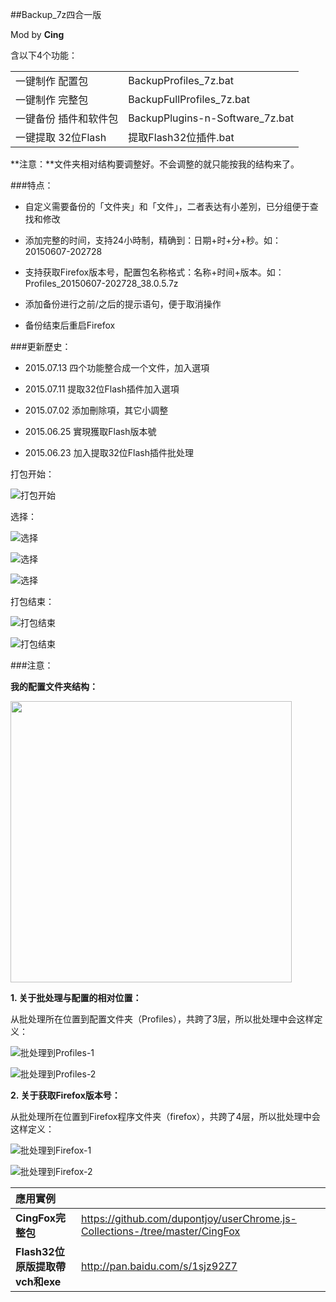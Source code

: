 ##Backup_7z四合一版

Mod by **Cing**

含以下4个功能：

| | |
| --- | --- |
| 一键制作 配置包 | BackupProfiles_7z.bat |
| 一键制作 完整包 | BackupFullProfiles_7z.bat |
| 一键备份 插件和软件包 | BackupPlugins-n-Software_7z.bat |
| 一键提取 32位Flash | 提取Flash32位插件.bat |

**注意：**文件夹相对结构要调整好。不会调整的就只能按我的结构来了。

###特点：

- 自定义需要备份的「文件夹」和「文件」，二者表达有小差別，已分组便于查找和修改

- 添加完整的时间，支持24小時制，精确到：日期+时+分+秒。如：20150607-202728

- 支持获取Firefox版本号，配置包名称格式：名称+时间+版本。如：Profiles_20150607-202728_38.0.5.7z

- 添加备份进行之前/之后的提示语句，便于取消操作

- 备份结束后重启Firefox

###更新歷史：

- 2015.07.13 四个功能整合成一个文件，加入選項

- 2015.07.11 提取32位Flash插件加入選項

- 2015.07.02 添加刪除項，其它小調整

- 2015.06.25 實現獲取Flash版本號

- 2015.06.23 加入提取32位Flash插件批处理

打包开始：

![打包开始](img/backup_7z-1.jpg)

选择：

![选择](img/backup_7z-2.jpg)

![选择](img/backup_7z-3-1.jpg)

![选择](img/backup_7z-3-2.jpg)

打包结束：

![打包结束](img/backup_7z-4.jpg)

![打包结束](img/backup_7z-5.jpg)

###注意：

**我的配置文件夹结构：**

<img width="450" src="https://raw.githubusercontent.com/dupontjoy/userChrome.js-Collections-/master/CingFox/img/folder-structure.jpg">

**1. 关于批处理与配置的相对位置：**

从批处理所在位置到配置文件夹（Profiles），共跨了3层，所以批处理中会这样定义：

![批处理到Profiles-1](img/bat-to-Pofiles-1.jpg)

![批处理到Profiles-2](img/bat-to-Pofiles-2.jpg)

**2. 关于获取Firefox版本号：**

从批处理所在位置到Firefox程序文件夹（firefox），共跨了4层，所以批处理中会这样定义：

![批处理到Firefox-1](img/bat-to-Firefox-1.jpg)

![批处理到Firefox-2](img/bat-to-Firefox-2.jpg)

| 應用實例 | |
| :--- | :--- |
| **CingFox完整包** | https://github.com/dupontjoy/userChrome.js-Collections-/tree/master/CingFox |
| **Flash32位原版提取帶vch和exe** | http://pan.baidu.com/s/1sjz92Z7 |

